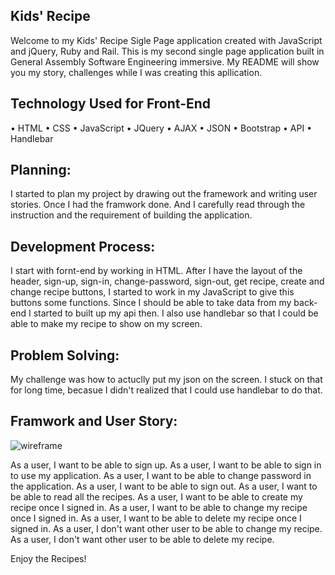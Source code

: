 ## Kids' Recipe

Welcome to my Kids' Recipe Sigle Page application created with JavaScript and jQuery, Ruby and Rail. This is my second single page application built in General Assembly Software Engineering immersive. My README will show you my story, challenges while I was creating this apllication.

## Technology Used for Front-End
•	HTML •	CSS •	JavaScript •	JQuery •	AJAX •	JSON •	Bootstrap •	API
• Handlebar

## Planning:
I started to plan my project by drawing out the framework and writing user stories. Once I had the framwork done. And I carefully read through the instruction and the requirement of building the application.

## Development Process:
I start with fornt-end by working in HTML. After I have the layout of the header, sign-up, sign-in, change-password, sign-out, get recipe, create and change recipe buttons, I started to work in my JavaScript to give this buttons some functions. Since I should be able to take data from my back-end I started to built up my api then. I also use handlebar so that I could be able to make my recipe to show on my screen.

## Problem Solving:
My challenge was how to actuclly put my json on the screen. I stuck on that for long time, becasue I didn't realized that I could use handlebar to do that.

## Framwork and User Story:
![wireframe](https://media.git.generalassemb.ly/user/19626/files/cf7a0d80-6537-11e9-8454-0bdebc01d02f)

As a user, I want to be able to sign up.
As a user, I want to be able to sign in to use my application.
As a user, I want to be able to change password in the application.
As a user, I want to be able to sign out.
As a user, I want to be able to read all the recipes.
As a user, I want to be able to create my recipe once I signed in.
As a user, I want to be able to change my recipe once I signed in.
As a user, I want to be able to delete my recipe once I signed in.
As a user, I don't want other user to be able to change my recipe.
As a user, I don't want other user to be able to delete my recipe.

Enjoy the Recipes!
